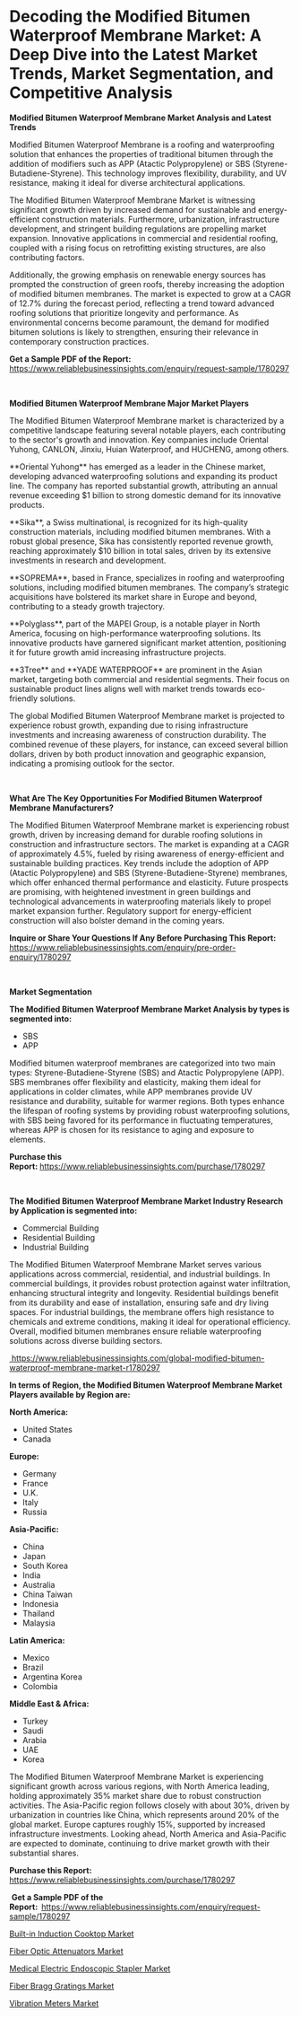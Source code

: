 <p><h1>Decoding the Modified Bitumen Waterproof Membrane Market: A Deep Dive into the Latest Market Trends, Market Segmentation, and Competitive Analysis</h1></p><p><strong>Modified Bitumen Waterproof Membrane Market Analysis and Latest Trends</strong></p>
<p><p>Modified Bitumen Waterproof Membrane is a roofing and waterproofing solution that enhances the properties of traditional bitumen through the addition of modifiers such as APP (Atactic Polypropylene) or SBS (Styrene-Butadiene-Styrene). This technology improves flexibility, durability, and UV resistance, making it ideal for diverse architectural applications. </p><p>The Modified Bitumen Waterproof Membrane Market is witnessing significant growth driven by increased demand for sustainable and energy-efficient construction materials. Furthermore, urbanization, infrastructure development, and stringent building regulations are propelling market expansion. Innovative applications in commercial and residential roofing, coupled with a rising focus on retrofitting existing structures, are also contributing factors. </p><p>Additionally, the growing emphasis on renewable energy sources has prompted the construction of green roofs, thereby increasing the adoption of modified bitumen membranes. The market is expected to grow at a CAGR of 12.7% during the forecast period, reflecting a trend toward advanced roofing solutions that prioritize longevity and performance. As environmental concerns become paramount, the demand for modified bitumen solutions is likely to strengthen, ensuring their relevance in contemporary construction practices.</p></p>
<p><strong>Get a Sample PDF of the Report:&nbsp;</strong> <a href="https://www.reliablebusinessinsights.com/enquiry/request-sample/1780297?utm_campaign=63&utm_medium=2&utm_source=Github&utm_content=ia&utm_term=19122024&utm_id=modified-bitumen-waterproof-membrane">https://www.reliablebusinessinsights.com/enquiry/request-sample/1780297</a></p>
<p>&nbsp;</p>
<p><strong>Modified Bitumen Waterproof Membrane Major Market Players</strong></p>
<p><p>The Modified Bitumen Waterproof Membrane market is characterized by a competitive landscape featuring several notable players, each contributing to the sector's growth and innovation. Key companies include Oriental Yuhong, CANLON, Jinxiu, Huian Waterproof, and HUCHENG, among others.</p><p>**Oriental Yuhong** has emerged as a leader in the Chinese market, developing advanced waterproofing solutions and expanding its product line. The company has reported substantial growth, attributing an annual revenue exceeding $1 billion to strong domestic demand for its innovative products.</p><p>**Sika**, a Swiss multinational, is recognized for its high-quality construction materials, including modified bitumen membranes. With a robust global presence, Sika has consistently reported revenue growth, reaching approximately $10 billion in total sales, driven by its extensive investments in research and development.</p><p>**SOPREMA**, based in France, specializes in roofing and waterproofing solutions, including modified bitumen membranes. The company’s strategic acquisitions have bolstered its market share in Europe and beyond, contributing to a steady growth trajectory.</p><p>**Polyglass**, part of the MAPEI Group, is a notable player in North America, focusing on high-performance waterproofing solutions. Its innovative products have garnered significant market attention, positioning it for future growth amid increasing infrastructure projects.</p><p>**3Tree** and **YADE WATERPROOF** are prominent in the Asian market, targeting both commercial and residential segments. Their focus on sustainable product lines aligns well with market trends towards eco-friendly solutions.</p><p>The global Modified Bitumen Waterproof Membrane market is projected to experience robust growth, expanding due to rising infrastructure investments and increasing awareness of construction durability. The combined revenue of these players, for instance, can exceed several billion dollars, driven by both product innovation and geographic expansion, indicating a promising outlook for the sector.</p></p>
<p>&nbsp;</p>
<p><strong>What Are The Key Opportunities For Modified Bitumen Waterproof Membrane Manufacturers?</strong></p>
<p><p>The Modified Bitumen Waterproof Membrane market is experiencing robust growth, driven by increasing demand for durable roofing solutions in construction and infrastructure sectors. The market is expanding at a CAGR of approximately 4.5%, fueled by rising awareness of energy-efficient and sustainable building practices. Key trends include the adoption of APP (Atactic Polypropylene) and SBS (Styrene-Butadiene-Styrene) membranes, which offer enhanced thermal performance and elasticity. Future prospects are promising, with heightened investment in green buildings and technological advancements in waterproofing materials likely to propel market expansion further. Regulatory support for energy-efficient construction will also bolster demand in the coming years.</p></p>
<p><strong>Inquire or Share Your Questions If Any Before Purchasing This Report:</strong> <a href="https://www.reliablebusinessinsights.com/enquiry/pre-order-enquiry/1780297?utm_campaign=63&utm_medium=2&utm_source=Github&utm_content=ia&utm_term=19122024&utm_id=modified-bitumen-waterproof-membrane">https://www.reliablebusinessinsights.com/enquiry/pre-order-enquiry/1780297</a></p>
<p>&nbsp;</p>
<p><strong>Market Segmentation</strong></p>
<p><strong>The Modified Bitumen Waterproof Membrane Market Analysis by types is segmented into:</strong></p>
<p><ul><li>SBS</li><li>APP</li></ul></p>
<p><p>Modified bitumen waterproof membranes are categorized into two main types: Styrene-Butadiene-Styrene (SBS) and Atactic Polypropylene (APP). SBS membranes offer flexibility and elasticity, making them ideal for applications in colder climates, while APP membranes provide UV resistance and durability, suitable for warmer regions. Both types enhance the lifespan of roofing systems by providing robust waterproofing solutions, with SBS being favored for its performance in fluctuating temperatures, whereas APP is chosen for its resistance to aging and exposure to elements.</p></p>
<p><strong>Purchase this Report:&nbsp;</strong><a href="https://www.reliablebusinessinsights.com/purchase/1780297?utm_campaign=63&utm_medium=2&utm_source=Github&utm_content=ia&utm_term=19122024&utm_id=modified-bitumen-waterproof-membrane">https://www.reliablebusinessinsights.com/purchase/1780297</a></p>
<p>&nbsp;</p>
<p><strong>The Modified Bitumen Waterproof Membrane Market Industry Research by Application is segmented into:</strong></p>
<p><ul><li>Commercial Building</li><li>Residential Building</li><li>Industrial Building</li></ul></p>
<p><p>The Modified Bitumen Waterproof Membrane Market serves various applications across commercial, residential, and industrial buildings. In commercial buildings, it provides robust protection against water infiltration, enhancing structural integrity and longevity. Residential buildings benefit from its durability and ease of installation, ensuring safe and dry living spaces. For industrial buildings, the membrane offers high resistance to chemicals and extreme conditions, making it ideal for operational efficiency. Overall, modified bitumen membranes ensure reliable waterproofing solutions across diverse building sectors.</p></p>
<p><a href="https://www.reliablebusinessinsights.com/global-modified-bitumen-waterproof-membrane-market-r1780297?utm_campaign=63&utm_medium=2&utm_source=Github&utm_content=ia&utm_term=19122024&utm_id=modified-bitumen-waterproof-membrane">&nbsp;https://www.reliablebusinessinsights.com/global-modified-bitumen-waterproof-membrane-market-r1780297</a></p>
<p><strong>In terms of Region, the Modified Bitumen Waterproof Membrane Market Players available by Region are:</strong></p>
<p>
    <p> <strong> North America: </strong>
        <ul>
            <li>United States</li>
            <li>Canada</li>
        </ul>
        </p> 
    <p> <strong> Europe: </strong>
        <ul>
            <li>Germany</li>
            <li>France</li>
            <li>U.K.</li>
            <li>Italy</li>
            <li>Russia</li>
        </ul>
        </p> 
    <p> <strong> Asia-Pacific: </strong>
        <ul>
            <li>China</li>
            <li>Japan</li>
            <li>South Korea</li>
            <li>India</li>
            <li>Australia</li>
            <li>China Taiwan</li>
            <li>Indonesia</li>
            <li>Thailand</li>
            <li>Malaysia</li>
        </ul>
        </p> 
    <p> <strong> Latin America: </strong>
        <ul>
            <li>Mexico</li>
            <li>Brazil</li>
            <li>Argentina Korea</li>
            <li>Colombia</li>
        </ul>
        </p> 
    <p> <strong> Middle East & Africa: </strong>
        <ul>
            <li>Turkey</li>
            <li>Saudi</li>
            <li>Arabia</li>
            <li>UAE</li>
            <li>Korea</li>
        </ul>
    </p>
    </p>
<p><p>The Modified Bitumen Waterproof Membrane Market is experiencing significant growth across various regions, with North America leading, holding approximately 35% market share due to robust construction activities. The Asia-Pacific region follows closely with about 30%, driven by urbanization in countries like China, which represents around 20% of the global market. Europe captures roughly 15%, supported by increased infrastructure investments. Looking ahead, North America and Asia-Pacific are expected to dominate, continuing to drive market growth with their substantial shares.</p></p>
<p><strong>Purchase this Report: </strong><a href="https://www.reliablebusinessinsights.com/purchase/1780297?utm_campaign=63&utm_medium=2&utm_source=Github&utm_content=ia&utm_term=19122024&utm_id=modified-bitumen-waterproof-membrane">https://www.reliablebusinessinsights.com/purchase/1780297</a></p>
<p>&nbsp;<strong>Get a Sample PDF of the Report:&nbsp;&nbsp;</strong><a href="https://www.reliablebusinessinsights.com/enquiry/request-sample/1780297?utm_campaign=63&utm_medium=2&utm_source=Github&utm_content=ia&utm_term=19122024&utm_id=modified-bitumen-waterproof-membrane">https://www.reliablebusinessinsights.com/enquiry/request-sample/1780297</a></p>
<p><strong></strong></p>
<p><p><a href="https://github.com/JubayerMia832/Market-Research-Report-List-1/blob/main/built-in-induction-cooktop-market.md?utm_campaign=63&utm_medium=2&utm_source=Github&utm_content=ia&utm_term=19122024&utm_id=modified-bitumen-waterproof-membrane">Built-in Induction Cooktop Market</a></p><p><a href="https://www.linkedin.com/pulse/c-glance-reports-anmec?utm_campaign=63&utm_medium=2&utm_source=Github&utm_content=ia&utm_term=19122024&utm_id=modified-bitumen-waterproof-membrane">Fiber Optic Attenuators Market</a></p><p><a href="https://github.com/millionkaryn68/Market-Research-Report-List-1/blob/main/medical-electric-endoscopic-stapler-market.md?utm_campaign=63&utm_medium=2&utm_source=Github&utm_content=ia&utm_term=19122024&utm_id=modified-bitumen-waterproof-membrane">Medical Electric Endoscopic Stapler Market</a></p><p><a href="https://www.linkedin.com/pulse/f-my-mkt-intel-xkfif?utm_campaign=63&utm_medium=2&utm_source=Github&utm_content=ia&utm_term=19122024&utm_id=modified-bitumen-waterproof-membrane">Fiber Bragg Gratings Market</a></p><p><a href="https://www.linkedin.com/pulse/vibration-meters-market-report-2024-2031-evaluating-growth-pa8xf?utm_campaign=63&utm_medium=2&utm_source=Github&utm_content=ia&utm_term=19122024&utm_id=modified-bitumen-waterproof-membrane">Vibration Meters Market</a></p></p>